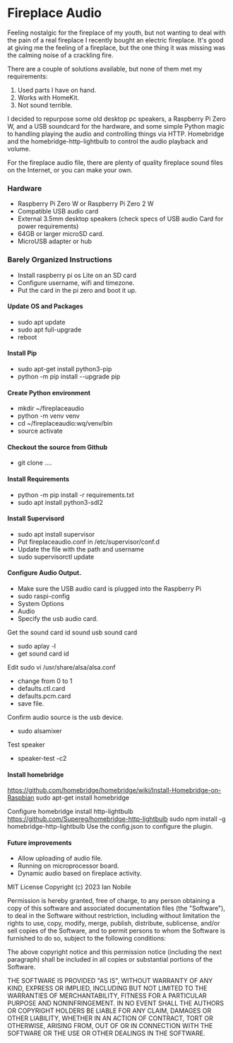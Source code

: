 # Fireplace Audio
Feeling nostalgic for the fireplace of my youth, but not wanting to deal with the pain of a real fireplace
I recently bought an electric fireplace. It's good at giving me the feeling of a fireplace, but the one thing it was missing
was the calming noise of a crackling fire.

There are a couple of solutions available, but none of them met my requirements:
1. Used parts I have on hand.
2. Works with HomeKit.
3. Not sound terrible.

I decided to repurpose some old desktop pc speakers, a Raspberry Pi Zero W, and a USB soundcard for the hardware,
and some simple Python magic to handling playing the audio and controlling things via HTTP. Homebridge and 
the homebridge-http-lightbulb to control the audio playback and volume.

For the fireplace audio file, there are plenty of quality fireplace sound files on the Internet, or you can make your own.

### Hardware

* Raspberry Pi Zero W or Raspberry Pi Zero 2 W
* Compatible USB audio card
* External 3.5mm desktop speakers (check specs of USB audio Card for power requirements)
* 64GB or larger microSD card.
* MicroUSB adapter or hub

### Barely Organized Instructions

* Install raspberry pi os Lite on an SD card
* Configure username, wifi and timezone.
* Put the card in the pi zero and boot it up.

#### Update OS and Packages

* sudo apt update
* sudo apt full-upgrade
* reboot

#### Install Pip

* sudo apt-get install python3-pip
* python -m pip install --upgrade pip

#### Create Python environment

* mkdir ~/fireplaceaudio
* python -m venv venv
* cd ~/fireplaceaudio:wq/venv/bin
* source activate

#### Checkout the source from Github

* git clone ....

#### Install Requirements

* python -m pip install -r requirements.txt
* sudo apt install python3-sdl2

#### Install Supervisord

* sudo apt install supervisor
* Put fireplaceaudio.conf in /etc/supervisor/conf.d
* Update the file with the path and username
* sudo supervisorctl update

#### Configure Audio Output.

* Make sure the USB audio card is plugged into the Raspberry Pi
* sudo raspi-config
* System Options
* Audio
* Specify the usb audio card.

Get the sound card id sound usb sound card
* sudo aplay -l
* get sound card id

Edit sudo vi /usr/share/alsa/alsa.conf
* change from 0 to 1
* defaults.ctl.card
* defaults.pcm.card
* save file.

Confirm audio source is the usb device.
* sudo alsamixer

Test speaker
* speaker-test -c2

#### Install homebridge

https://github.com/homebridge/homebridge/wiki/Install-Homebridge-on-Raspbian
sudo apt-get install homebridge

Configure homebridge
install http-lightbulb
https://github.com/Supereg/homebridge-http-lightbulb
sudo npm install -g homebridge-http-lightbulb
Use the config.json to configure the plugin.


#### Future improvements

* Allow uploading of audio file.
* Running on microprocessor board.
* Dynamic audio based on fireplace activity.



MIT License Copyright (c) 2023 Ian Nobile

Permission is hereby granted, free of charge, to any person obtaining a copy
of this software and associated documentation files (the "Software"), to deal
in the Software without restriction, including without limitation the rights
to use, copy, modify, merge, publish, distribute, sublicense, and/or sell
copies of the Software, and to permit persons to whom the Software is furnished
to do so, subject to the following conditions:

The above copyright notice and this permission notice (including the next
paragraph) shall be included in all copies or substantial portions of the
Software.

THE SOFTWARE IS PROVIDED "AS IS", WITHOUT WARRANTY OF ANY KIND, EXPRESS OR
IMPLIED, INCLUDING BUT NOT LIMITED TO THE WARRANTIES OF MERCHANTABILITY, FITNESS
FOR A PARTICULAR PURPOSE AND NONINFRINGEMENT. IN NO EVENT SHALL THE AUTHORS
OR COPYRIGHT HOLDERS BE LIABLE FOR ANY CLAIM, DAMAGES OR OTHER LIABILITY,
WHETHER IN AN ACTION OF CONTRACT, TORT OR OTHERWISE, ARISING FROM, OUT OF
OR IN CONNECTION WITH THE SOFTWARE OR THE USE OR OTHER DEALINGS IN THE SOFTWARE.